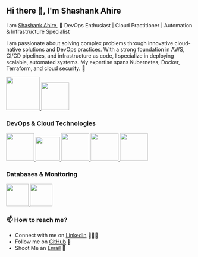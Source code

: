 ## Hi there 👋, I'm Shashank Ahire

<!--
**ShashankAhire/shashankahire** is a ✨ _special_ ✨ repository because its `README.md` (this file) appears on your GitHub profile.

Here are some ideas to get you started:

- 🔭 I’m currently working on ...
- 🌱 I’m currently learning ...
- 👯 I’m looking to collaborate on ...
- 🤔 I’m looking for help with ...
- 💬 Ask me about ...
- 📫 How to reach me: ...
- 😄 Pronouns: ...
- ⚡ Fun fact: ...
-->


I am [Shashank Ahire](https://www.linkedin.com/in/shashank-ahire-a5841b20b/), 🌟 DevOps Enthusiast | Cloud Practitioner | Automation & Infrastructure Specialist

I am passionate about solving complex problems through innovative cloud-native solutions and DevOps practices. With a strong foundation in AWS, CI/CD pipelines, and infrastructure as code, I specialize in deploying scalable, automated systems. My expertise spans Kubernetes, Docker, Terraform, and cloud security. 🚀

<p float="left">
  <a href="https://www.python.org/" target="_blank" >
    <img src="https://cdn.jsdelivr.net/gh/devicons/devicon/icons/python/python-original.svg" height="90" />
  </a>
  <a href="https://aws.amazon.com/" target="_blank" >
    <img src="https://raw.githubusercontent.com/itsksaurabh/itsksaurabh/master/assets/aws.gif" height="75" />
  </a>
</p>

### DevOps & Cloud Technologies

<p float="left">
  <a href="https://terraform.io/" target="_blank" >
    <img src="https://cdn.jsdelivr.net/gh/devicons/devicon/icons/terraform/terraform-original.svg" height="75" />
  </a>
  <a href="https://cloud.google.com/cloud-build" target="_blank" >
    <img src="https://raw.githubusercontent.com/itsksaurabh/itsksaurabh/master/assets/cicd.gif" height="65" />
  </a>
  <a href="https://www.docker.com/" target="_blank" >
    <img src="https://cdn.jsdelivr.net/gh/devicons/devicon/icons/docker/docker-original.svg" height="75" />
  </a>
  <a href="https://www.jenkins.io/" target="_blank" >
    <img src="https://cdn.jsdelivr.net/gh/devicons/devicon/icons/jenkins/jenkins-original.svg" height="75" />
  </a>
  <a href="https://kubernetes.io/" target="_blank" >
    <img src="https://cdn.jsdelivr.net/gh/devicons/devicon/icons/kubernetes/kubernetes-plain.svg" height="75" />
  </a>
</p>

### Databases & Monitoring

<p float="left">
  <a href="https://www.mysql.com/" target="_blank" >
    <img src="https://cdn.jsdelivr.net/gh/devicons/devicon/icons/mysql/mysql-original.svg" height="60" />
  </a>
  <a href="https://www.mongodb.com/" target="_blank" >
    <img src="https://www.logolynx.com/images/logolynx/cf/cf72126a3551b816d617a06ffb01388b.png" height="60" />
  </a>
</p>

### 📫 How to reach me?

<!-- - Visit my [Portfolio Website](#) 🌐 -->
- Connect with me on [LinkedIn](https://www.linkedin.com/in/shashank-ahire-a5841b20b/) 👨🏻‍💻
- Follow me on [GitHub](https://github.com/ShashankAhire) 🚀
- Shoot Me an [Email](mailto:shashankahire1402@gmail.com) 💌
